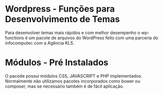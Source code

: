 # Wordpress - Funções para Desenvolvimento de Temas
Para desenvolver temas mais rápidos e com melhor desempenho o wp-functions é um pacote de arquivos do WordPress feito com uma parceria do infocomputec com a Agência KLS.

# Módulos - Pré Instalados
O pacode possui módulos CSS, JAVASCRIPT e PHP implementados.
Normalmente não utilizamos pacotes incorporados como bower ou composer, mas se necessário também é de fácil aplicação.
